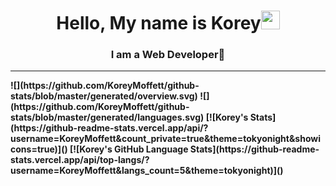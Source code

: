 <h1 align="center"> Hello, My name is Korey<img src="https://raw.githubusercontent.com/MartinHeinz/MartinHeinz/master/wave.gif" width="30px"></h1>
<h3 align="center"><b>
I am a Web Developer<b>🚀</h3>
<hr>
![](https://github.com/KoreyMoffett/github-stats/blob/master/generated/overview.svg)
![](https://github.com/KoreyMoffett/github-stats/blob/master/generated/languages.svg)
[![Korey's Stats](https://github-readme-stats.vercel.app/api/?username=KoreyMoffett&count_private=true&theme=tokyonight&showicons=true)]()
[![Korey's GitHub Language Stats](https://github-readme-stats.vercel.app/api/top-langs/?username=KoreyMoffett&langs_count=5&theme=tokyonight)]()
